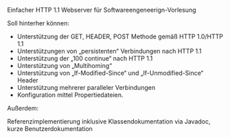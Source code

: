 Einfacher HTTP 1.1 Webserver für Softwareengeneerign-Vorlesung

Soll hinterher können:

  * Unterstützung der GET, HEADER, POST Methode gemäß HTTP 1.0/HTTP 1.1
  * Unterstützungen von „persistenten“ Verbindungen nach HTTP 1.1
  * Unterstützung der „100 continue“ nach HTTP 1.1
  * Unterstützung von „Multihoming“
  * Unterstützung von „If-Modified-Since“ und „If-Unmodified-Since“ Header
  * Unterstützung mehrerer paralleler Verbindungen
  * Konfiguration mittel Propertiedateien.

Außerdem:

Referenzimplementierung inklusive Klassendokumentation via Javadoc, kurze Benutzerdokumentation